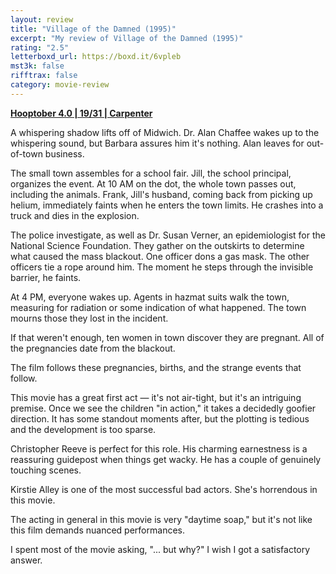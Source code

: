 ```yaml
---
layout: review
title: "Village of the Damned (1995)"
excerpt: "My review of Village of the Damned (1995)"
rating: "2.5"
letterboxd_url: https://boxd.it/6vpleb
mst3k: false
rifftrax: false
category: movie-review
---
```


<b><a href="https://boxd.it/pRNg0/detail" title="Hooptober 4.0 | 19/31 | Carpenter">Hooptober 4.0 | 19/31 | Carpenter</a></b>

A whispering shadow lifts off of Midwich. Dr. Alan Chaffee wakes up to the whispering sound, but Barbara assures him it's nothing. Alan leaves for out-of-town business.

The small town assembles for a school fair. Jill, the school principal, organizes the event. At 10 AM on the dot, the whole town passes out, including the animals. Frank, Jill's husband, coming back from picking up helium, immediately faints when he enters the town limits. He crashes into a truck and dies in the explosion.

The police investigate, as well as Dr. Susan Verner, an epidemiologist for the National Science Foundation. They gather on the outskirts to determine what caused the mass blackout. One officer dons a gas mask. The other officers tie a rope around him. The moment he steps through the invisible barrier, he faints.

At 4 PM, everyone wakes up. Agents in hazmat suits walk the town, measuring for radiation or some indication of what happened. The town mourns those they lost in the incident.

If that weren't enough, ten women in town discover they are pregnant. All of the pregnancies date from the blackout.

The film follows these pregnancies, births, and the strange events that follow.

This movie has a great first act — it's not air-tight, but it's an intriguing premise. Once we see the children "in action," it takes a decidedly goofier direction. It has some standout moments after, but the plotting is tedious and the development is too sparse.

Christopher Reeve is perfect for this role. His charming earnestness is a reassuring guidepost when things get wacky. He has a couple of genuinely touching scenes.

Kirstie Alley is one of the most successful bad actors. She's horrendous in this movie.

The acting in general in this movie is very "daytime soap," but it's not like this film demands nuanced performances.

I spent most of the movie asking, "... but why?" I wish I got a satisfactory answer.
